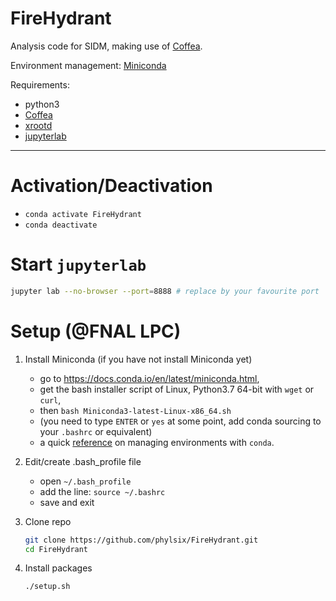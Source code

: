 FireHydrant
===========

Analysis code for SIDM, making use of [Coffea](https://github.com/CoffeaTeam/coffea).

Environment management: [Miniconda](https://docs.conda.io/en/latest/miniconda.html)

Requirements:

- python3
- [Coffea](https://github.com/CoffeaTeam/coffea)
- [xrootd](https://github.com/xrootd/xrootd-python)
- [jupyterlab](https://github.com/jupyterlab/jupyterlab)

---

# Activation/Deactivation

- `conda activate FireHydrant`
- `conda deactivate`

# Start `jupyterlab`

```bash
jupyter lab --no-browser --port=8888 # replace by your favourite port
```

# Setup (@FNAL LPC)

1. Install Miniconda (if you have not install Miniconda yet)

    - go to https://docs.conda.io/en/latest/miniconda.html,
    - get the bash installer script of Linux, Python3.7 64-bit with `wget` or `curl`,
    - then `bash Miniconda3-latest-Linux-x86_64.sh`
    - (you need to type `ENTER` or `yes` at some point, add conda sourcing to your `.bashrc` or equivalent)
    - a quick [reference](https://conda.io/projects/conda/en/latest/user-guide/tasks/manage-environments.html) on managing environments with `conda`.

2. Edit/create .bash_profile file
    
    - open `~/.bash_profile` 
    - add the line: `source ~/.bashrc`
    - save and exit

3. Clone repo

    ```bash
    git clone https://github.com/phylsix/FireHydrant.git
    cd FireHydrant
    ```

4. Install packages

    ```bash
    ./setup.sh
    ```
